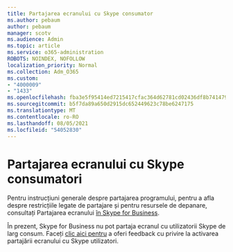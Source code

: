 ```yaml
---
title: Partajarea ecranului cu Skype consumator
ms.author: pebaum
author: pebaum
manager: scotv
ms.audience: Admin
ms.topic: article
ms.service: o365-administration
ROBOTS: NOINDEX, NOFOLLOW
localization_priority: Normal
ms.collection: Adm_O365
ms.custom:
- "4000009"
- "1433"
ms.openlocfilehash: fba3e5f95414ed7215417cfac364d62781cd02436df8b741479d136a606df757
ms.sourcegitcommit: b5f7da89a650d2915dc652449623c78be6247175
ms.translationtype: MT
ms.contentlocale: ro-RO
ms.lasthandoff: 08/05/2021
ms.locfileid: "54052830"
---
```

# <a name="screen-sharing-with-skype-consumer-users"></a>Partajarea ecranului cu Skype consumatori

Pentru instrucțiuni generale despre partajarea programului, pentru a afla despre restricțiile legate de partajare și pentru resursele de depanare, consultați Partajarea ecranului [în Skype for Business](https://support.microsoft.com/office/share-and-present-content-from-skype-meetings-app-skype-for-business-web-app-234b0c06-a88d-4707-904c-4fd6c571fc01).  

În prezent, Skype for Business nu pot partaja ecranul cu utilizatorii Skype de larg consum. Faceți [clic aici pentru](https://www.skypefeedback.com/forums/299913-generally-available/suggestions/12335259-enable-screen-sharing-to-consumer-skype-users) a oferi feedback cu privire la activarea partajării ecranului cu Skype utilizatori. 
